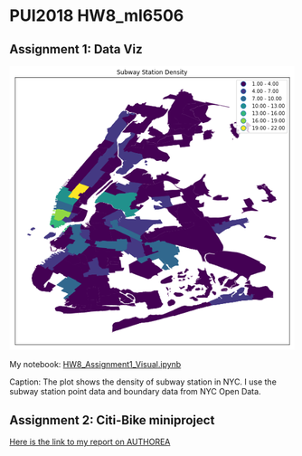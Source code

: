 
# PUI2018 HW8_ml6506

## Assignment 1: Data Viz

![plot](HW8_Assi1_Pic.png)

My notebook: [HW8_Assignment1_Visual.ipynb](https://github.com/mengyunli0220/PUI2018_ml6506/blob/master/HW8_ml6506/HW8_Assignment1_Visual.ipynb)

Caption: The plot shows the density of subway station in NYC. I use the subway station point data and boundary data from NYC Open Data. 


## Assignment 2: Citi-Bike miniproject



[Here is the link to my report on AUTHOREA](https://www.authorea.com/users/249376/articles/335447-2018pui-hw8)



